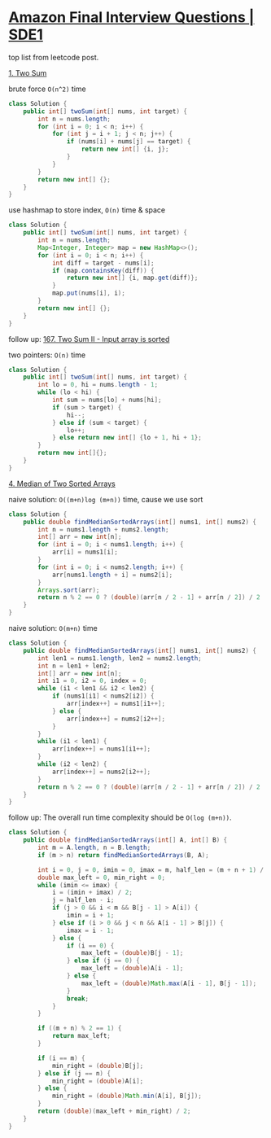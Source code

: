 # [Amazon Final Interview Questions | SDE1](https://leetcode.com/discuss/interview-question/488887/Amazon-Final-Interview-Questions-or-SDE1)

top list from leetcode post.

[1. Two Sum](https://leetcode.com/problems/two-sum/)

brute force `O(n^2)` time

```java
class Solution {
    public int[] twoSum(int[] nums, int target) {
        int n = nums.length;
        for (int i = 0; i < n; i++) {
            for (int j = i + 1; j < n; j++) {
                if (nums[i] + nums[j] == target) {
                    return new int[] {i, j};
                }
            }
        }
        return new int[] {};
    }
}
```

use hashmap to store index, `O(n)` time & space

```java
class Solution {
    public int[] twoSum(int[] nums, int target) {
        int n = nums.length;
        Map<Integer, Integer> map = new HashMap<>();
        for (int i = 0; i < n; i++) {
            int diff = target - nums[i];
            if (map.containsKey(diff)) {
                return new int[] {i, map.get(diff)};
            }
            map.put(nums[i], i);
        }
        return new int[] {};
    }
}
```

follow up: [167. Two Sum II - Input array is sorted](https://leetcode.com/problems/two-sum-ii-input-array-is-sorted/)

two pointers: `O(n)` time

```java
class Solution {
    public int[] twoSum(int[] nums, int target) {
        int lo = 0, hi = nums.length - 1;
        while (lo < hi) {
            int sum = nums[lo] + nums[hi];
            if (sum > target) {
                hi--;
            } else if (sum < target) {
                lo++;
            } else return new int[] {lo + 1, hi + 1};
        }
        return new int[]{};
    }
}
```

[4. Median of Two Sorted Arrays](https://leetcode.com/problems/median-of-two-sorted-arrays/)

naive solution: `O((m+n)log (m+n))` time, cause we use sort

```java
class Solution {
    public double findMedianSortedArrays(int[] nums1, int[] nums2) {
        int n = nums1.length + nums2.length;
        int[] arr = new int[n];
        for (int i = 0; i < nums1.length; i++) {
            arr[i] = nums1[i];
        }
        for (int i = 0; i < nums2.length; i++) {
            arr[nums1.length + i] = nums2[i];
        }
        Arrays.sort(arr);
        return n % 2 == 0 ? (double)(arr[n / 2 - 1] + arr[n / 2]) / 2 : (double)arr[n / 2];
    }
}
```

naive solution: `O(m+n)` time

```java
class Solution {
    public double findMedianSortedArrays(int[] nums1, int[] nums2) {
        int len1 = nums1.length, len2 = nums2.length;
        int n = len1 + len2;
        int[] arr = new int[n];
        int i1 = 0, i2 = 0, index = 0;
        while (i1 < len1 && i2 < len2) {
            if (nums1[i1] < nums2[i2]) {
                arr[index++] = nums1[i1++];
            } else {
                arr[index++] = nums2[i2++];
            }
        }
        while (i1 < len1) {
            arr[index++] = nums1[i1++];
        }
        while (i2 < len2) {
            arr[index++] = nums2[i2++];
        }
        return n % 2 == 0 ? (double)(arr[n / 2 - 1] + arr[n / 2]) / 2 : (double)arr[n / 2];
    }
}
```

follow up: The overall run time complexity should be `O(log (m+n))`.

```java
class Solution {
    public double findMedianSortedArrays(int[] A, int[] B) {
        int m = A.length, n = B.length;
        if (m > n) return findMedianSortedArrays(B, A);

        int i = 0, j = 0, imin = 0, imax = m, half_len = (m + n + 1) / 2;
        double max_left = 0, min_right = 0;
        while (imin <= imax) {
            i = (imin + imax) / 2;
            j = half_len - i;
            if (j > 0 && i < m && B[j - 1] > A[i]) {
                imin = i + 1;
            } else if (i > 0 && j < n && A[i - 1] > B[j]) {
                imax = i - 1;
            } else {
                if (i == 0) {
                    max_left = (double)B[j - 1];
                } else if (j == 0) {
                    max_left = (double)A[i - 1];
                } else {
                    max_left = (double)Math.max(A[i - 1], B[j - 1]);
                }
                break;
            }
        }

        if ((m + n) % 2 == 1) {
            return max_left;
        }

        if (i == m) {
            min_right = (double)B[j];
        } else if (j == n) {
            min_right = (double)A[i];
        } else {
            min_right = (double)Math.min(A[i], B[j]);
        }
        return (double)(max_left + min_right) / 2;
    }
}
```
